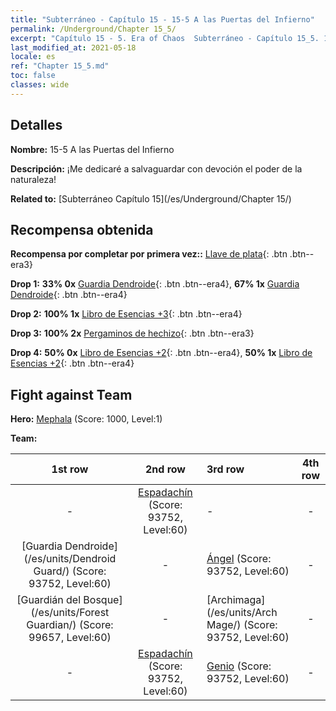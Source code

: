 ```yaml
---
title: "Subterráneo - Capítulo 15 - 15-5 A las Puertas del Infierno"
permalink: /Underground/Chapter 15_5/
excerpt: "Capítulo 15 - 5. Era of Chaos  Subterráneo - Capítulo 15_5. 15-5 A las Puertas del Infierno"
last_modified_at: 2021-05-18
locale: es
ref: "Chapter 15_5.md"
toc: false
classes: wide
---
```


## Detalles

 **Nombre:** 15-5 A las Puertas del Infierno

 **Descripción:** ¡Me dedicaré a salvaguardar con devoción el poder de la naturaleza!

 **Related to:** [Subterráneo Capítulo 15](/es/Underground/Chapter 15/)

## Recompensa obtenida

 **Recompensa por completar por primera vez::** [Llave de plata](/ItemsES/con_693/){: .btn .btn--era3}

 **Drop 1:** **33% 0x** [Guardia Dendroide](/ItemsES/unt_203/){: .btn .btn--era4}, **67% 1x** [Guardia Dendroide](/ItemsES/unt_203/){: .btn .btn--era4}

 **Drop 2:** **100% 1x** [Libro de Esencias +3](/ItemsES/mat_60/){: .btn .btn--era4}

 **Drop 3:** **100% 2x** [Pergaminos de hechizo](/ItemsES/con_694/){: .btn .btn--era3}

 **Drop 4:** **50% 0x** [Libro de Esencias +2](/ItemsES/mat_53/){: .btn .btn--era4}, **50% 1x** [Libro de Esencias +2](/ItemsES/mat_53/){: .btn .btn--era4}


## Fight against Team
 **Hero:** [Mephala](/es/heroes/Mephala/) (Score: 1000, Level:1)

 **Team:**


  | 1st row | 2nd row | 3rd row | 4th row |
  |:----:|:----:|:----|:----:|
  | - | [Espadachín](/es/units/Swordsman/) (Score: 93752, Level:60)  | - | - |
  | [Guardia Dendroide](/es/units/Dendroid Guard/) (Score: 93752, Level:60)  | - | [Ángel](/es/units/Angel/) (Score: 93752, Level:60)  | - |
  | [Guardián del Bosque](/es/units/Forest Guardian/) (Score: 99657, Level:60)  | - | [Archimaga](/es/units/Arch Mage/) (Score: 93752, Level:60)  | - |
  | - | [Espadachín](/es/units/Swordsman/) (Score: 93752, Level:60)  | [Genio](/es/units/Genie/) (Score: 93752, Level:60)  | - |


